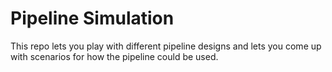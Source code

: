 Pipeline Simulation
===================

This repo lets you play with different pipeline designs and lets you come up with scenarios for how the pipeline could be used.
